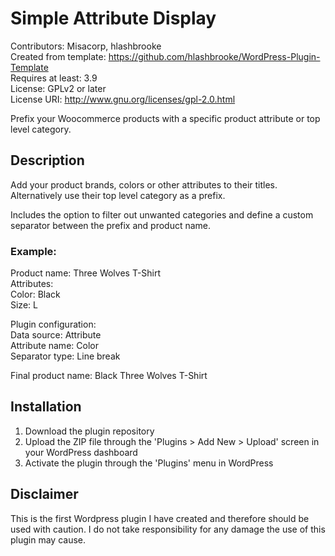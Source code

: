 # Simple Attribute Display
Contributors: Misacorp, hlashbrooke  
Created from template: https://github.com/hlashbrooke/WordPress-Plugin-Template  
Requires at least: 3.9  
License: GPLv2 or later  
License URI: http://www.gnu.org/licenses/gpl-2.0.html  

Prefix your Woocommerce products with a specific product attribute or top level category.

## Description

Add your product brands, colors or other attributes to their titles. Alternatively use their top level category as a prefix. 

Includes the option to filter out unwanted categories and define a custom separator between the prefix and product name.

### Example:
Product name: Three Wolves T-Shirt  
Attributes:  
  Color: Black  
  Size: L  

Plugin configuration:  
  Data source: Attribute  
  Attribute name: Color  
  Separator type: Line break  

Final product name: Black Three Wolves T-Shirt

## Installation

1. Download the plugin repository
1. Upload the ZIP file through the 'Plugins > Add New > Upload' screen in your WordPress dashboard
1. Activate the plugin through the 'Plugins' menu in WordPress

## Disclaimer

This is the first Wordpress plugin I have created and therefore should be used with caution. I do not take responsibility for any damage the use of this plugin may cause.